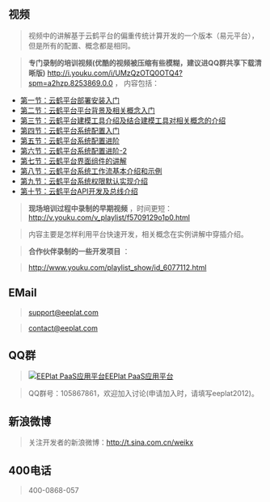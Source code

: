 ## 视频 ##

> 视频中的讲解基于云鹤平台的偏重传统计算开发的一个版本（易元平台），但是所有的配置、概念都是相同。

> <b>专门录制的培训视频(优酷的视频被压缩有些模糊，建议进QQ群共享下载清晰版)</b>
> http://i.youku.com/i/UMzQzOTQ0OTQ4?spm=a2hzp.8253869.0.0  ，
> 内容包括：
- [第一节：云鹤平台部署安装入门](http://v.youku.com/v_playlist/f5709117o1p0.html)
- [第二节：云鹤平台平台背景及相关概念入门](http://v.youku.com/v_playlist/f5709117o1p1.html)
- [第三节：云鹤平台建模工具介绍及结合建模工具对相关概念的介绍](http://v.youku.com/v_playlist/f5709117o1p2.html)
- [第四节：云鹤平台系统配置入门](http://v.youku.com/v_playlist/f5709117o1p3.html)
- [第五节：云鹤平台系统配置进阶](http://v.youku.com/v_playlist/f5709117o1p4.html)
- [第六节：云鹤平台系统配置进阶-2](http://v.youku.com/v_playlist/f5709117o1p5.html)
- [第七节：云鹤平台界面组件的讲解](http://v.youku.com/v_playlist/f5709117o1p6.html)
- [第八节：云鹤平台系统工作流基本介绍和示例](http://v.youku.com/v_playlist/f5709117o1p7.html)
- [第九节：云鹤平台系统权限默认实现介绍](http://v.youku.com/v_playlist/f5709117o1p8.html)
- [第十节：云鹤平台API开发及总线介绍](http://v.youku.com/v_playlist/f5709117o1p9.html)


> <b>现场培训过程中录制的早期视频</b>   ，时间更短：
> http://v.youku.com/v_playlist/f5709129o1p0.html

> 内容主要是怎样利用平台快速开发，相关概念在实例讲解中穿插介绍。

> <b>合作伙伴录制的一些开发项目</b> ：

> http://www.youku.com/playlist_show/id_6077112.html

## EMail ##

> support@eeplat.com

> contact@eeplat.com

## QQ群 ##

> <a href='http://wp.qq.com/wpa/qunwpa?idkey=e7e6669b8ca6b8af83670f8a0ea1ab1d6f2037f9d1f7d0a0f288b2ce20c15da8'><img src='http://pub.idqqimg.com/wpa/images/group.png' alt='EEPlat PaaS应用平台' border='0' title='EEPlat PaaS应用平台'></img>EEPlat PaaS应用平台</a>

> QQ群号：105867861，欢迎加入讨论(申请加入时，请填写eeplat2012)。

## 新浪微博 ##

> 关注开发者的新浪微博：http://t.sina.com.cn/weikx

## 400电话 ##

> 400-0868-057
